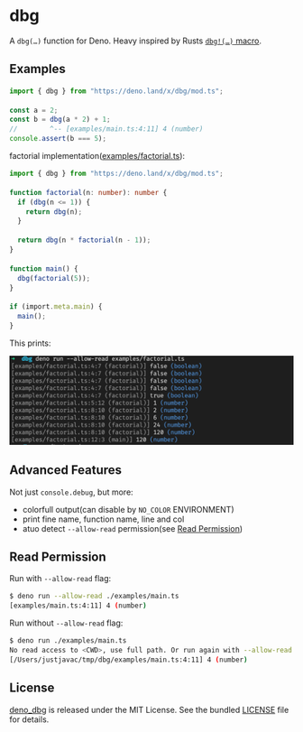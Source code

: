 # dbg

A `dbg(…)` function for Deno. Heavy inspired by Rusts [`dbg!(…)` macro](https://doc.rust-lang.org/std/macro.dbg.html).

## Examples

```ts
import { dbg } from "https://deno.land/x/dbg/mod.ts";

const a = 2;
const b = dbg(a * 2) + 1;
//        ^-- [examples/main.ts:4:11] 4 (number)
console.assert(b === 5);
```

factorial implementation([examples/factorial.ts](examples/factorial.ts)):

```ts
import { dbg } from "https://deno.land/x/dbg/mod.ts";

function factorial(n: number): number {
  if (dbg(n <= 1)) {
    return dbg(n);
  }

  return dbg(n * factorial(n - 1));
}

function main() {
  dbg(factorial(5));
}

if (import.meta.main) {
  main();
}
```

This prints:

![](examples/screen.png)

## Advanced Features

Not just `console.debug`, but more:

- colorfull output(can disable by `NO_COLOR` ENVIRONMENT)
- print fine name, function name, line and col
- atuo detect `--allow-read` permission(see [Read Permission](#read-permission))

## Read Permission

Run with `--allow-read` flag:

```bash
$ deno run --allow-read ./examples/main.ts
[examples/main.ts:4:11] 4 (number)
```

Run without `--allow-read` flag:

```bash
$ deno run ./examples/main.ts
No read access to <CWD>, use full path. Or run again with --allow-read. See https://github.com/justjavac/deno_dbg#read-permission
[/Users/justjavac/tmp/dbg/examples/main.ts:4:11] 4 (number)
```

## License

[deno_dbg](https://github.com/justjavac/deno_dbg) is released under the MIT License. See the bundled
[LICENSE](./LICENSE) file for details.
